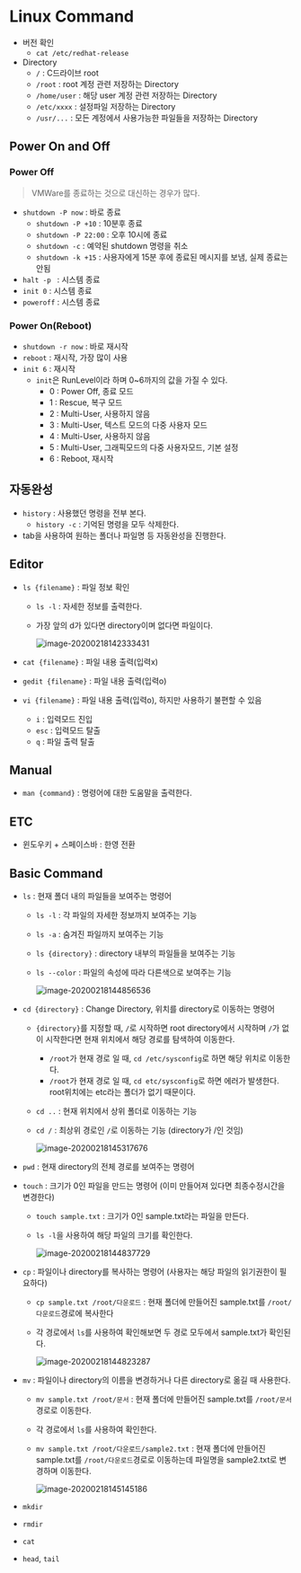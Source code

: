 # Linux Command

* 버전 확인
  * `cat /etc/redhat-release`
* Directory
  * `/` : C드라이브 root
  * `/root` : root 계정 관련 저장하는 Directory
  * `/home/user` : 해당 user 계정 관련 저장하는 Directory
  * `/etc/xxxx` : 설정파일 저장하는 Directory
  * `/usr/...` : 모든 계정에서 사용가능한 파일들을 저장하는 Directory

## Power On and Off

### Power Off

> VMWare를 종료하는 것으로 대신하는 경우가 많다.

* `shutdown -P now` : 바로 종료
  * `shutdown -P +10` : 10분후 종료
  * `shutdown -P 22:00` : 오후 10시에 종료
  * `shutdown -c` : 예약된 shutdown 명령을 취소
  * `shutdown -k +15` : 사용자에게 15분 후에 종료된 메시지를 보냄, 실제 종료는 안됨
* `halt -p ` : 시스템 종료
* `init 0` : 시스템 종료
* `poweroff` : 시스템 종료

### Power On(Reboot)

* `shutdown -r now` : 바로 재시작
* `reboot` : 재시작, 가장 많이 사용
* `init 6` : 재시작
  * `init`은 RunLevel이라 하며 0~6까지의 값을 가질 수 있다.
    * 0 : Power Off, 종료 모드
    * 1 : Rescue, 복구 모드
    * 2 : Multi-User, 사용하지 않음
    * 3 : Multi-User, 텍스트 모드의 다중 사용자 모드
    * 4 : Multi-User, 사용하지 않음
    * 5 : Multi-User, 그래픽모드의 다중 사용자모드, 기본 설정
    * 6 : Reboot, 재시작

## 자동완성

* `history` : 사용했던 명령을 전부 본다.
  * `history -c` : 기억된 명령을 모두 삭제한다.
* tab을 사용하여 원하는 폴더나 파일명 등 자동완성을 진행한다.

## Editor

* `ls {filename}` : 파일 정보 확인

  * `ls -l` : 자세한 정보를 출력한다.

  * 가장 앞의 d가 있다면 directory이며 없다면 파일이다.

    ![image-20200218142333431](image/image-20200218142333431.png)

* `cat {filename}` : 파일 내용 출력(입력x)

* `gedit {filename}` : 파일 내용 출력(입력o)

* `vi {filename}` : 파일 내용 출력(입력o), 하지만 사용하기 불편할 수 있음

  * `i` : 입력모드 진입
  * `esc` : 입력모드 탈출
  * `q` : 파일 출력 탈출

## Manual

* `man {command}` : 명령어에 대한 도움말을 출력한다.

## ETC

* 윈도우키 + 스페이스바 : 한영 전환

## Basic Command

* `ls` : 현재 폴더 내의 파일들을 보여주는 명령어

  * `ls -l` : 각 파일의 자세한 정보까지 보여주는 기능

  * `ls -a` : 숨겨진 파일까지 보여주는 기능

  * `ls {directory}` : directory 내부의 파일들을 보여주는 기능

  * `ls --color` : 파일의 속성에 따라 다른색으로 보여주는 기능

    ![image-20200218144856536](image/image-20200218144856536.png)

* `cd {directory}` : Change Directory, 위치를 directory로 이동하는 명령어

  * `{directory}`를 지정할 때, `/`로 시작하면 root directory에서 시작하며 `/`가 없이 시작한다면 현재 위치에서 해당 경로를 탐색하여 이동한다.

    * `/root`가 현재 경로 일 때, `cd /etc/sysconfig`로 하면 해당 위치로 이동한다.
    * `/root`가 현재 경로 일 때, `cd etc/sysconfig`로 하면 에러가 발생한다. root위치에는 etc라는 폴더가 없기 때문이다.

  * `cd ..` : 현재 위치에서 상위 폴더로 이동하는 기능

  * `cd /` : 최상위 경로인 `/`로 이동하는 기능 (directory가 /인 것임)

    ![image-20200218145317676](image/image-20200218145317676.png)

* `pwd` : 현재 directory의 전체 경로를 보여주는 명령어

* `touch` : 크기가 0인 파일을 만드는 명령어 (이미 만들어져 있다면 최종수정시간을 변경한다)

  * `touch sample.txt` : 크기가 0인 sample.txt라는 파일을 만든다.

  * `ls -l`을 사용하여 해당 파일의 크기를 확인한다.

    ![image-20200218144837729](image/image-20200218144837729.png)

* `cp` : 파일이나 directory를 복사하는 명령어 (사용자는 해당 파일의 읽기권한이 필요하다)

  * `cp sample.txt /root/다운로드` : 현재 폴더에 만들어진 sample.txt를 `/root/다운로드`경로에 복사한다

  * 각 경로에서 `ls`를 사용하여 확인해보면 두 경로 모두에서 sample.txt가 확인된다.

    ![image-20200218144823287](image/image-20200218144823287.png)

* `mv` : 파일이나 directory의 이름을 변경하거나 다른 directory로 옮길 때 사용한다.

  * `mv sample.txt /root/문서` : 현재 폴더에 만들어진 sample.txt를 `/root/문서`경로로 이동한다.

  * 각 경로에서 `ls`를 사용하여 확인한다.

  * `mv sample.txt /root/다운로드/sample2.txt` : 현재 폴더에 만들어진 sample.txt를 `/root/다운로드`경로로 이동하는데 파일명을 sample2.txt로 변경하며 이동한다.

    ![image-20200218145145186](image/image-20200218145145186.png)

* `mkdir`

* `rmdir`

* `cat`

* `head`, `tail`